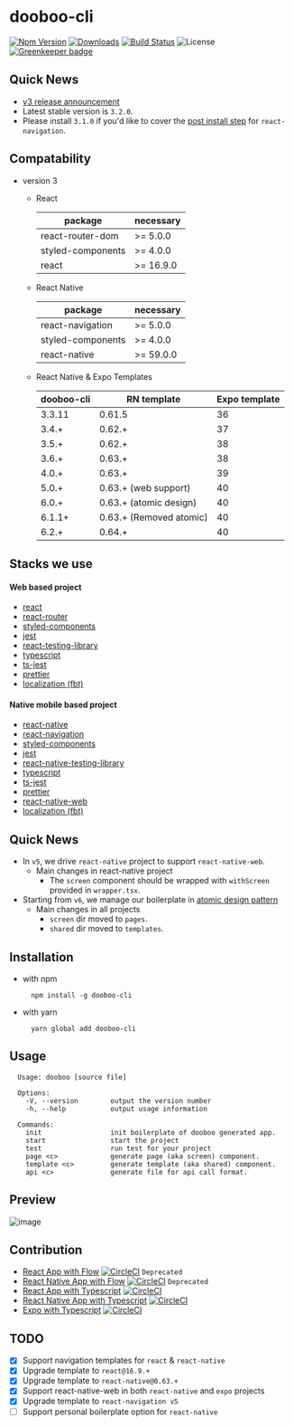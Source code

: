 # dooboo-cli

[![Npm Version](http://img.shields.io/npm/v/dooboo-cli.svg?style=flat-square)](https://npmjs.org/package/dooboo-cli)
[![Downloads](http://img.shields.io/npm/dm/dooboo-cli.svg?style=flat-square)](https://npmjs.org/package/dooboo-cli)
[![Build Status](https://travis-ci.com/dooboolab/dooboo-cli.svg?branch=master)](https://travis-ci.com/dooboolab/dooboo-cli)
![License](http://img.shields.io/npm/l/dooboo-cli.svg?style=flat-square)
[![Greenkeeper badge](https://badges.greenkeeper.io/dooboolab/dooboo-cli.svg)](https://greenkeeper.io/)

## Quick News
- [v3 release announcement](https://medium.com/dooboolab/announcing-dooboo-cli-v3-5c9fceeb2ac4)
- Latest stable version is `3.2.0`.
- Please install `3.1.0` if you'd like to cover the [post install step](https://reactnavigation.org/docs/en/getting-started.html) for `react-navigation`.

## Compatability
- version 3

  - React

    | package           | necessary |
    | ----------------- | --------- |
    | react-router-dom  | >= 5.0.0  |
    | styled-components | >= 4.0.0  |
    | react             | >= 16.9.0 |

  - React Native

    | package           | necessary |
    | ----------------- | --------- |
    | react-navigation  | >= 5.0.0  |
    | styled-components | >= 4.0.0  |
    | react-native      | >= 59.0.0 |

  - React Native & Expo Templates

    | dooboo-cli     | RN template             | Expo template   |
    | -------------- | ----------------------- | --------------- |
    | 3.3.11         | 0.61.5                  | 36              |
    | 3.4.+          | 0.62.+                  | 37              |
    | 3.5.+          | 0.62.+                  | 38              |
    | 3.6.+          | 0.63.+                  | 38              |
    | 4.0.+          | 0.63.+                  | 39              |
    | 5.0.+          | 0.63.+ (web support)    | 40              |
    | 6.0.+          | 0.63.+ (atomic design)  | 40              |
    | 6.1.1+         | 0.63.+ (Removed atomic) | 40              |
    | 6.2.+          | 0.64.+                  | 40              |

## Stacks we use

#### Web based project

- [react](https://github.com/facebook/react)
- [react-router](https://github.com/ReactTraining/react-router)
- [styled-components](https://github.com/styled-components/styled-components)
- [jest](https://github.com/facebook/jest)
- [react-testing-library](https://github.com/kentcdodds/react-testing-library)
- [typescript](https://github.com/Microsoft/TypeScript)
- [ts-jest](https://github.com/kulshekhar/ts-jest)
- [prettier](https://prettier.io)
- [localization (fbt)](https://github.com/facebook/fbt)

#### Native mobile based project

- [react-native](https://github.com/facebook/react-native)
- [react-navigation](https://github.com/react-navigation/react-navigation)
- [styled-components](https://github.com/styled-components/styled-components)
- [jest](https://github.com/facebook/jest)
- [react-native-testing-library](https://github.com/callstack/react-native-testing-library)
- [typescript](https://github.com/Microsoft/TypeScript)
- [ts-jest](https://github.com/kulshekhar/ts-jest)
- [prettier](https://prettier.io)
- [react-native-web](https://github.com/necolas/react-native-web)
- [localization (fbt)](https://github.com/facebook/fbt)

## Quick News

- In `v5`, we drive `react-native` project to support `react-native-web`.
  * Main changes in react-native project
    - The `screen` component should be wrapped with `withScreen` provided in `wrapper.tsx`.
- Starting from `v6`, we manage our boilerplate in [atomic design pattern](https://atomicdesign.bradfrost.com/chapter-2)
  * Main changes in all projects
    - `screen` dir moved to `pages`.
    - `shared` dir moved to `templates`.

## Installation

- with npm
  ```
    npm install -g dooboo-cli
  ```
- with yarn
  ```
    yarn global add dooboo-cli
  ```

## Usage

```
  Usage: dooboo [source file]

  Options:
    -V, --version        output the version number
    -h, --help           output usage information

  Commands:
    init                 init boilerplate of dooboo generated app.
    start                start the project
    test                 run test for your project
    page <c>             generate page (aka screen) component.
    template <c>         generate template (aka shared) component.
    api <c>              generate file for api call format.
```

## Preview

![image](https://user-images.githubusercontent.com/27461460/63132984-1798d080-bffe-11e9-9b4d-672662b79540.png)

## Contribution

- [React App with Flow](https://github.com/react-native-seoul/dooboo-frontend-js) [![CircleCI](https://circleci.com/gh/dooboolab/dooboo-frontend-js.svg?style=shield)](https://circleci.com/gh/dooboolab/dooboo-frontend-js) `Deprecated`
- [React Native App with Flow](https://github.com/react-native-seoul/dooboo-native-js) [![CircleCI](https://circleci.com/gh/dooboolab/dooboo-frontend-js.svg?style=shield)](https://circleci.com/gh/dooboolab/dooboo-native-js) `Deprecated`
- [React App with Typescript](https://github.com/react-native-seoul/dooboo-frontend-ts) [![CircleCI](https://circleci.com/gh/dooboolab/dooboo-frontend-js.svg?style=shield)](https://circleci.com/gh/dooboolab/dooboo-frontend-ts)
- [React Native App with Typescript](https://github.com/react-native-seoul/dooboo-native-ts) [![CircleCI](https://circleci.com/gh/dooboolab/dooboo-frontend-js.svg?style=shield)](https://circleci.com/gh/dooboolab/dooboo-native-ts)
- [Expo with Typescript](https://github.com/react-native-seoul/dooboo-expo) [![CircleCI](https://circleci.com/gh/dooboolab/dooboo-expo.svg?style=shield)](https://circleci.com/gh/dooboolab/dooboo-expo)

## TODO

- [x] Support navigation templates for `react` & `react-native`
- [x] Upgrade template to `react@16.9.+`
- [x] Upgrade template to `react-native@0.63.+`
- [x] Support react-native-web in both `react-native` and `expo` projects
- [x] Upgrade template to `react-navigation v5`
- [ ] Support personal boilerplate option for `react-native`
